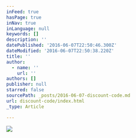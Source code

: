```yaml
---
inFeed: true
hasPage: true
inNav: true
inLanguage: null
keywords: []
description: ''
datePublished: '2016-06-07T22:50:46.300Z'
dateModified: '2016-06-07T22:50:38.220Z'
title: ''
author:
  - name: ''
    url: ''
authors: []
publisher: null
starred: false
sourcePath: _posts/2016-06-07-discount-code.md
url: discount-code/index.html
_type: Article

---
```

![](https://the-grid-user-content.s3-us-west-2.amazonaws.com/dfc0085a-fd70-49ab-9eb8-cddf05dc1931.jpg)